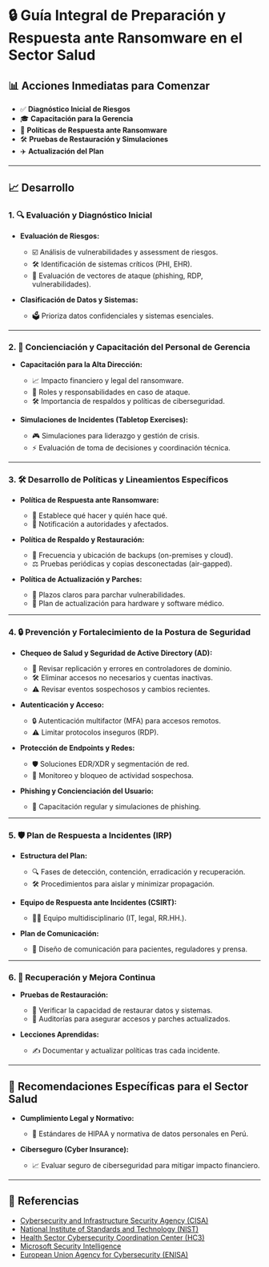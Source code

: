 # 🔒 Guía Integral de Preparación y Respuesta ante Ransomware en el Sector Salud

## 📊 Acciones Inmediatas para Comenzar
- ✅ **Diagnóstico Inicial de Riesgos**
- 🎓 **Capacitación para la Gerencia**
- 📜 **Políticas de Respuesta ante Ransomware**
- 🛠️ **Pruebas de Restauración y Simulaciones**
- ✈️ **Actualización del Plan**

---

## 📈 Desarrollo

### 1. 🔍 Evaluación y Diagnóstico Inicial
- **Evaluación de Riesgos:**
  - ☑️ Análisis de vulnerabilidades y assessment de riesgos.
  - 🛠️ Identificación de sistemas críticos (PHI, EHR).
  - 🔔 Evaluación de vectores de ataque (phishing, RDP, vulnerabilidades).

- **Clasificación de Datos y Sistemas:**
  - 🗳️ Prioriza datos confidenciales y sistemas esenciales.

---

### 2. 📝 Concienciación y Capacitación del Personal de Gerencia
- **Capacitación para la Alta Dirección:**
  - 📈 Impacto financiero y legal del ransomware.
  - 🔑 Roles y responsabilidades en caso de ataque.
  - 🛠️ Importancia de respaldos y políticas de ciberseguridad.

- **Simulaciones de Incidentes (Tabletop Exercises):**
  - 🎮 Simulaciones para liderazgo y gestión de crisis.
  - ⚡️ Evaluación de toma de decisiones y coordinación técnica.

---

### 3. 🛠️ Desarrollo de Políticas y Lineamientos Específicos
- **Política de Respuesta ante Ransomware:**
  - 📆 Establece qué hacer y quién hace qué.
  - 📝 Notificación a autoridades y afectados.

- **Política de Respaldo y Restauración:**
  - 💾 Frecuencia y ubicación de backups (on-premises y cloud).
  - ⚖️ Pruebas periódicas y copias desconectadas (air-gapped).

- **Política de Actualización y Parches:**
  - 🌟 Plazos claros para parchar vulnerabilidades.
  - 🔧 Plan de actualización para hardware y software médico.

---

### 4. 🔒 Prevención y Fortalecimiento de la Postura de Seguridad

- **Chequeo de Salud y Seguridad de Active Directory (AD):**
  - 🔎 Revisar replicación y errores en controladores de dominio.
  - 🛠️ Eliminar accesos no necesarios y cuentas inactivas.
  - ⚠️ Revisar eventos sospechosos y cambios recientes.

- **Autenticación y Acceso:**
  - 🔒 Autenticación multifactor (MFA) para accesos remotos.
  - ⚠️ Limitar protocolos inseguros (RDP).

- **Protección de Endpoints y Redes:**
  - 🛡️ Soluciones EDR/XDR y segmentación de red.
  - 📶 Monitoreo y bloqueo de actividad sospechosa.

- **Phishing y Concienciación del Usuario:**
  - 💼 Capacitación regular y simulaciones de phishing.

---

### 5. 🛡️ Plan de Respuesta a Incidentes (IRP)

- **Estructura del Plan:**
  - 🔍 Fases de detección, contención, erradicación y recuperación.
  - 🛠️ Procedimientos para aislar y minimizar propagación.

- **Equipo de Respuesta ante Incidentes (CSIRT):**
  - 🧑‍💻 Equipo multidisciplinario (IT, legal, RR.HH.).

- **Plan de Comunicación:**
  - 📆 Diseño de comunicación para pacientes, reguladores y prensa.

---

### 6. 🌟 Recuperación y Mejora Continua

- **Pruebas de Restauración:**
  - 💾 Verificar la capacidad de restaurar datos y sistemas.
  - 📝 Auditorías para asegurar accesos y parches actualizados.

- **Lecciones Aprendidas:**
  - ✍️ Documentar y actualizar políticas tras cada incidente.

---

## 📑 Recomendaciones Específicas para el Sector Salud

- **Cumplimiento Legal y Normativo:**
  - 📖 Estándares de HIPAA y normativa de datos personales en Perú.

- **Ciberseguro (Cyber Insurance):**
  - 📈 Evaluar seguro de ciberseguridad para mitigar impacto financiero.

---

## 📃 Referencias

- [Cybersecurity and Infrastructure Security Agency (CISA)](https://www.cisa.gov/sites/default/files/publications/CISA_MS-ISAC_Ransomware_Guide_S508C.pdf)
- [National Institute of Standards and Technology (NIST)](https://csrc.nist.gov/publications/detail/sp/1800-26/final)
- [Health Sector Cybersecurity Coordination Center (HC3)](https://www.hhs.gov/sites/default/files/ransomware-trends-2021.pdf)
- [Microsoft Security Intelligence](https://www.microsoft.com/security/blog)
- [European Union Agency for Cybersecurity (ENISA)](https://www.enisa.europa.eu/publications/threat-landscape-for-ransomware-attacks)
